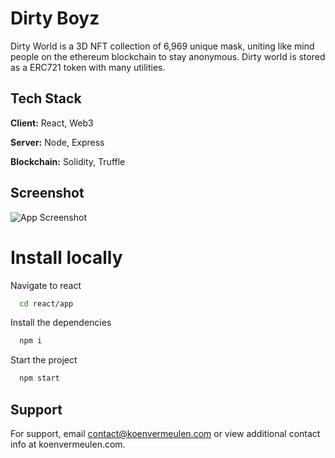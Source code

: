 # Dirty Boyz

Dirty World is a 3D NFT collection of 6,969 unique mask, uniting like mind people on the ethereum blockchain to stay anonymous. Dirty world is stored as a ERC721 token with many utilities.

## Tech Stack

**Client:** React, Web3

**Server:** Node, Express

**Blockchain:** Solidity, Truffle

## Screenshot

![App Screenshot](https://imgur.com/DNpvFeO.png)

# Install locally

Navigate to react

```bash
  cd react/app
```

Install the dependencies

```bash
  npm i
```

Start the project

```bash
  npm start
```

## Support

For support, email contact@koenvermeulen.com or view additional contact info at koenvermeulen.com.
